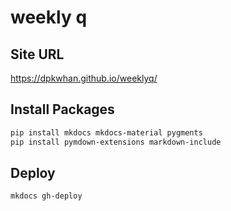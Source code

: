 # weekly q

## Site URL

https://dpkwhan.github.io/weeklyq/

## Install Packages

```sh
pip install mkdocs mkdocs-material pygments
pip install pymdown-extensions markdown-include
```

## Deploy

```sh
mkdocs gh-deploy
```
